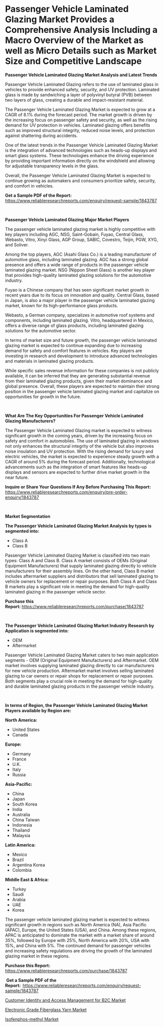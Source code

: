 <p><h1>Passenger Vehicle Laminated Glazing Market Provides a Comprehensive Analysis Including a Macro Overview of the Market as well as Micro Details such as Market Size and Competitive Landscape</h1></p><p><strong>Passenger Vehicle Laminated Glazing Market Analysis and Latest Trends</strong></p>
<p><p>Passenger Vehicle Laminated Glazing refers to the use of laminated glass in vehicles to provide enhanced safety, security, and UV protection. Laminated glass is made by sandwiching a layer of polyvinyl butyral (PVB) between two layers of glass, creating a durable and impact-resistant material.</p><p>The Passenger Vehicle Laminated Glazing Market is expected to grow at a CAGR of 8.1% during the forecast period. The market growth is driven by the increasing focus on passenger safety and security, as well as the rising demand for UV protection in vehicles. Laminated glazing offers benefits such as improved structural integrity, reduced noise levels, and protection against shattering during accidents.</p><p>One of the latest trends in the Passenger Vehicle Laminated Glazing Market is the integration of advanced technologies such as heads-up displays and smart glass systems. These technologies enhance the driving experience by providing important information directly on the windshield and allowing for adjustable transparency levels in the glass.</p><p>Overall, the Passenger Vehicle Laminated Glazing Market is expected to continue growing as automakers and consumers prioritize safety, security, and comfort in vehicles.</p></p>
<p><strong>Get a Sample PDF of the Report:&nbsp;</strong> <a href="https://www.reliableresearchreports.com/enquiry/request-sample/1843787">https://www.reliableresearchreports.com/enquiry/request-sample/1843787</a></p>
<p>&nbsp;</p>
<p><strong>Passenger Vehicle Laminated Glazing Major Market Players</strong></p>
<p><p>The passenger vehicle laminated glazing market is highly competitive with key players including AGC, NSG, Saint-Gobain, Fuyao, Central Glass, Webasto, Vitro, Xinyi Glass, AGP Group, SABIC, Covestro, Teijin, PGW, XYG, and Soliver. </p><p>Among the top players, AGC (Asahi Glass Co.) is a leading manufacturer of automotive glass, including laminated glazing. AGC has a strong global presence and offers a wide range of products in the passenger vehicle laminated glazing market. NSG (Nippon Sheet Glass) is another key player that provides high-quality laminated glazing solutions for the automotive industry.</p><p>Fuyao is a Chinese company that has seen significant market growth in recent years due to its focus on innovation and quality. Central Glass, based in Japan, is also a major player in the passenger vehicle laminated glazing market, known for its high-performance glass products. </p><p>Webasto, a German company, specializes in automotive roof systems and components, including laminated glazing. Vitro, headquartered in Mexico, offers a diverse range of glass products, including laminated glazing solutions for the automotive sector.</p><p>In terms of market size and future growth, the passenger vehicle laminated glazing market is expected to continue expanding due to increasing demand for safety and comfort features in vehicles. Key players are investing in research and development to introduce advanced technologies and materials in laminated glazing products.</p><p>While specific sales revenue information for these companies is not publicly available, it can be inferred that they are generating substantial revenue from their laminated glazing products, given their market dominance and global presence. Overall, these players are expected to maintain their strong position in the passenger vehicle laminated glazing market and capitalize on opportunities for growth in the future.</p></p>
<p>&nbsp;</p>
<p><strong>What Are The Key Opportunities For Passenger Vehicle Laminated Glazing Manufacturers?</strong></p>
<p><p>The Passenger Vehicle Laminated Glazing market is expected to witness significant growth in the coming years, driven by the increasing focus on safety and comfort in automobiles. The use of laminated glazing in windows not only enhances the structural integrity of the vehicle but also improves noise insulation and UV protection. With the rising demand for luxury and electric vehicles, the market is expected to experience steady growth with a CAGR of around 5% during the forecast period. Additionally, technological advancements such as the integration of smart features like heads-up displays and sensors are expected to further drive market growth in the near future.</p></p>
<p><strong>Inquire or Share Your Questions If Any Before Purchasing This Report:</strong> <a href="https://www.reliableresearchreports.com/enquiry/pre-order-enquiry/1843787">https://www.reliableresearchreports.com/enquiry/pre-order-enquiry/1843787</a></p>
<p>&nbsp;</p>
<p><strong>Market Segmentation</strong></p>
<p><strong>The Passenger Vehicle Laminated Glazing Market Analysis by types is segmented into:</strong></p>
<p><ul><li>Class A</li><li>Class B</li></ul></p>
<p><p>Passenger Vehicle Laminated Glazing Market is classified into two main types: Class A and Class B. Class A market consists of OEMs (Original Equipment Manufacturers) that supply laminated glazing directly to vehicle manufacturers for their assembly lines. On the other hand, Class B market includes aftermarket suppliers and distributors that sell laminated glazing to vehicle owners for replacement or repair purposes. Both Class A and Class B markets play a significant role in meeting the demand for high-quality laminated glazing in the passenger vehicle sector.</p></p>
<p><strong>Purchase this Report:&nbsp;</strong><a href="https://www.reliableresearchreports.com/purchase/1843787">https://www.reliableresearchreports.com/purchase/1843787</a></p>
<p>&nbsp;</p>
<p><strong>The Passenger Vehicle Laminated Glazing Market Industry Research by Application is segmented into:</strong></p>
<p><ul><li>OEM</li><li>Aftermarket</li></ul></p>
<p><p>Passenger Vehicle Laminated Glazing Market caters to two main application segments - OEM (Original Equipment Manufacturers) and Aftermarket. OEM market involves supplying laminated glazing directly to car manufacturers for new vehicle production. Aftermarket market involves selling laminated glazing to car owners or repair shops for replacement or repair purposes. Both segments play a crucial role in meeting the demand for high-quality and durable laminated glazing products in the passenger vehicle industry.</p></p>
<p>&nbsp;</p>
<p><strong>In terms of Region, the Passenger Vehicle Laminated Glazing Market Players available by Region are:</strong></p>
<p>
    <p> <strong> North America: </strong>
        <ul>
            <li>United States</li>
            <li>Canada</li>
        </ul>
        </p> 
    <p> <strong> Europe: </strong>
        <ul>
            <li>Germany</li>
            <li>France</li>
            <li>U.K.</li>
            <li>Italy</li>
            <li>Russia</li>
        </ul>
        </p> 
    <p> <strong> Asia-Pacific: </strong>
        <ul>
            <li>China</li>
            <li>Japan</li>
            <li>South Korea</li>
            <li>India</li>
            <li>Australia</li>
            <li>China Taiwan</li>
            <li>Indonesia</li>
            <li>Thailand</li>
            <li>Malaysia</li>
        </ul>
        </p> 
    <p> <strong> Latin America: </strong>
        <ul>
            <li>Mexico</li>
            <li>Brazil</li>
            <li>Argentina Korea</li>
            <li>Colombia</li>
        </ul>
        </p> 
    <p> <strong> Middle East & Africa: </strong>
        <ul>
            <li>Turkey</li>
            <li>Saudi</li>
            <li>Arabia</li>
            <li>UAE</li>
            <li>Korea</li>
        </ul>
    </p>
    </p>
<p><p>The passenger vehicle laminated glazing market is expected to witness significant growth in regions such as North America (NA), Asia Pacific (APAC), Europe, the United States (USA), and China. Among these regions, APAC is anticipated to dominate the market with a market share of around 35%, followed by Europe with 25%, North America with 20%, USA with 15%, and China with 5%. The continued demand for passenger vehicles and increasing safety regulations are driving the growth of the laminated glazing market in these regions.</p></p>
<p><strong>Purchase this Report: </strong><a href="https://www.reliableresearchreports.com/purchase/1843787">https://www.reliableresearchreports.com/purchase/1843787</a></p>
<p>&nbsp;<strong>Get a Sample PDF of the Report:&nbsp;&nbsp;</strong><a href="https://www.reliableresearchreports.com/enquiry/request-sample/1843787">https://www.reliableresearchreports.com/enquiry/request-sample/1843787</a></p>
<p><strong></strong></p>
<p><p><a href="https://view.publitas.com/reportprime-1/global-customer-identity-and-access-management-for-b2c-market-by-types-applications-and-major-players-with-regional-growth-rate-analysis-and-development-situation-from-2023-to-2030/">Customer Identity and Access Management for B2C Market</a></p><p><a href="https://view.publitas.com/reportprime-1/electronic-grade-fiberglass-yarn-market-growth-market-trends-covid-19-impact-and-forecasts-for-period-from-2023-2030/">Electronic Grade Fiberglass Yarn Market</a></p><p><a href="https://view.publitas.com/reportprime-1/isofenphos-methyl-market-analysis-examines-its-scope-on-growth-opportunities-and-forecasted-trends-spanning-from-2023-to-2030/">Isofenphos-methyl Market</a></p></p>